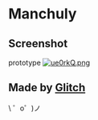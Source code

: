 Manchuly
===================

## Screenshot
prototype
[![ue0rkQ.png](https://s2.ax1x.com/2019/09/26/ue0rkQ.png)](https://imgchr.com/i/ue0rkQ)

Made by [Glitch](https://glitch.com/)
-------------------

\ ゜o゜)ノ
